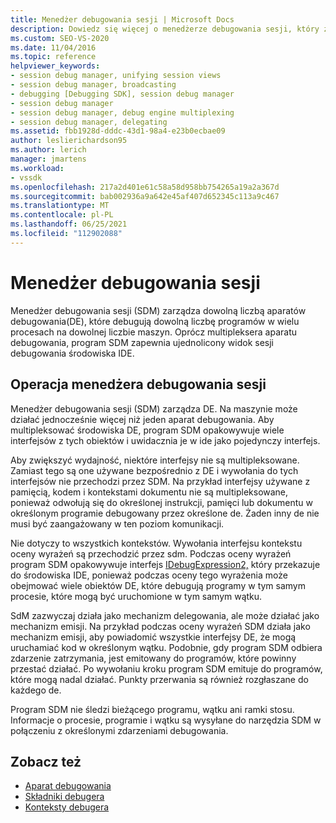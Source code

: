 ```yaml
---
title: Menedżer debugowania sesji | Microsoft Docs
description: Dowiedz się więcej o menedżerze debugowania sesji, który zarządza wieloma aparatami debugowania debugowania w wielu procesach na dowolnej liczbie maszyn.
ms.custom: SEO-VS-2020
ms.date: 11/04/2016
ms.topic: reference
helpviewer_keywords:
- session debug manager, unifying session views
- session debug manager, broadcasting
- debugging [Debugging SDK], session debug manager
- session debug manager
- session debug manager, debug engine multiplexing
- session debug manager, delegating
ms.assetid: fbb1928d-dddc-43d1-98a4-e23b0ecbae09
author: leslierichardson95
ms.author: lerich
manager: jmartens
ms.workload:
- vssdk
ms.openlocfilehash: 217a2d401e61c58a58d958bb754265a19a2a367d
ms.sourcegitcommit: bab002936a9a642e45af407d652345c113a9c467
ms.translationtype: MT
ms.contentlocale: pl-PL
ms.lasthandoff: 06/25/2021
ms.locfileid: "112902088"
---
```

# <a name="session-debug-manager"></a>Menedżer debugowania sesji
Menedżer debugowania sesji (SDM) zarządza dowolną liczbą aparatów debugowania(DE), które debugują dowolną liczbę programów w wielu procesach na dowolnej liczbie maszyn. Oprócz multipleksera aparatu debugowania, program SDM zapewnia ujednolicony widok sesji debugowania środowiska IDE.

## <a name="session-debug-manager-operation"></a>Operacja menedżera debugowania sesji
 Menedżer debugowania sesji (SDM) zarządza DE. Na maszynie może działać jednocześnie więcej niż jeden aparat debugowania. Aby multipleksować środowiska DE, program SDM opakowywuje wiele interfejsów z tych obiektów i uwidacznia je w ide jako pojedynczy interfejs.

 Aby zwiększyć wydajność, niektóre interfejsy nie są multipleksowane. Zamiast tego są one używane bezpośrednio z DE i wywołania do tych interfejsów nie przechodzi przez SDM. Na przykład interfejsy używane z pamięcią, kodem i kontekstami dokumentu nie są multipleksowane, ponieważ odwołują się do określonej instrukcji, pamięci lub dokumentu w określonym programie debugowany przez określone de. Żaden inny de nie musi być zaangażowany w ten poziom komunikacji.

 Nie dotyczy to wszystkich kontekstów. Wywołania interfejsu kontekstu oceny wyrażeń są przechodzić przez sdm. Podczas oceny wyrażeń program SDM opakowywuje interfejs [IDebugExpression2,](../../extensibility/debugger/reference/idebugexpression2.md) który przekazuje do środowiska IDE, ponieważ podczas oceny tego wyrażenia może obejmować wiele obiektów DE, które debugują programy w tym samym procesie, które mogą być uruchomione w tym samym wątku.

 SdM zazwyczaj działa jako mechanizm delegowania, ale może działać jako mechanizm emisji. Na przykład podczas oceny wyrażeń SDM działa jako mechanizm emisji, aby powiadomić wszystkie interfejsy DE, że mogą uruchamiać kod w określonym wątku. Podobnie, gdy program SDM odbiera zdarzenie zatrzymania, jest emitowany do programów, które powinny przestać działać. Po wywołaniu kroku program SDM emituje do programów, które mogą nadal działać. Punkty przerwania są również rozgłaszane do każdego de.

 Program SDM nie śledzi bieżącego programu, wątku ani ramki stosu. Informacje o procesie, programie i wątku są wysyłane do narzędzia SDM w połączeniu z określonymi zdarzeniami debugowania.

## <a name="see-also"></a>Zobacz też
- [Aparat debugowania](../../extensibility/debugger/debug-engine.md)
- [Składniki debugera](../../extensibility/debugger/debugger-components.md)
- [Konteksty debugera](../../extensibility/debugger/debugger-contexts.md)
